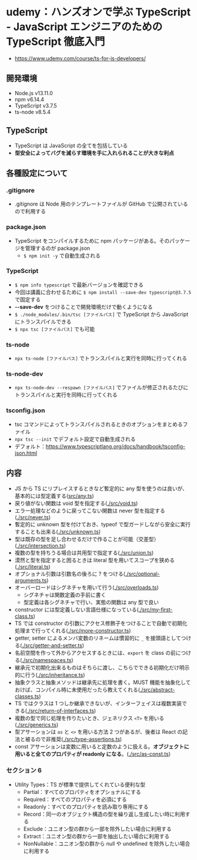 # udemy：ハンズオンで学ぶ TypeScript - JavaScript エンジニアのための TypeScript 徹底入門

- https://www.udemy.com/course/ts-for-js-developers/

## 開発環境

- Node.js v13.11.0
- npm v6.14.4
- TypeScript v3.7.5
- ts-node v8.5.4

## TypeScript

- TypeScript は JavaScript の全てを包括している
- **型安全によってバグを減らす環境を手に入れられることが大きな利点**

## 各種設定について

### .gitignore

- .gitignore は Node 用のテンプレートファイルが GitHub で公開されているので利用する

### package.json

- TypeScript をコンパイルするために npm パッケージがある。そのパッケージを管理するのが package.json
  - `$ npm init -y` で自動生成される

### TypeScript

- `$ npm info typescript` で最新バージョンを確認できる
- 今回は講義に合わせるために `$ npm install --save-dev typescript@3.7.5` で固定する
- **--save-dev** をつけることで開発環境だけで動くようになる
- `$ ./node_modules/.bin/tsc [ファイルパス]` で TypeScript から JavaScript にトランスパイルできる
- `$ npx tsc [ファイルパス]` でも可能

### ts-node

- `npx ts-node [ファイルパス]` でトランスパイルと実行を同時に行ってくれる

### ts-node-dev

- `npx ts-node-dev --respawn [ファイルパス]` でファイルが修正されるたびにトランスパイルと実行を同時に行ってくれる

### tsconfig.json

- tsc コマンドによってトランスパイルされるときのオプションをまとめるファイル
- `npx tsc --init` でデフォルト設定で自動生成される
- デフォルト：https://www.typescriptlang.org/docs/handbook/tsconfig-json.html

## 内容

- JS から TS にリプレイスするときなど暫定的に any 型を使うのは良いが、基本的には型定義する([src/any.ts](./src/any.ts))
- 戻り値がない関数は void 型を指定する([./src/void.ts](./src/void.ts))
- エラー処理などのように戻ってこない関数は never 型を指定する([./src/never.ts](./src/never.ts))
- 暫定的に unknown 型を付けておき、typeof で型ガードしながら安全に実行することも出来る([./src/unknown.ts](./src/unknown.ts))
- 型は既存の型を足し合わせるだけで作ることが可能（交差型）([./src/intersection.ts](./src/intersection.ts))
- 複数の型を持ちうる場合は共用型で指定する([./src/union.ts](./src/union.ts))
- 漠然と型を指定すると困るときは literal 型を用いてスコープを狭める([./src/literal.ts](./src/literal.ts))
- オプショナル引数は引数名の後ろに ? をつける([./src/optional-arguments.ts](./src/optional-arguments.ts))
- オーバーロードはシグネチャを用いて行う([./src/overloads.ts](./src/overloads.ts))
  - シグネチャは関数定義の手前に書く
  - 型定義は各シグネチャで行い、実態の関数は any 型で良い
- constructor には型定義しない言語仕様になっている([./src/my-first-class.ts](./src/my-first-class.ts))
- TS では constructor の引数にアクセス修飾子をつけることで自動で初期化処理まで行ってくれる([./src/more-constructor.ts](./src/more-constructor.ts))
- getter, setter によるメンバ変数のリネームは慣習的に `_` を接頭語としてつける([./src/getter-and-setter.ts](./src/getter-and-setter.ts))
- 名前空間を作って外からアクセスするときには、`export` を class の前につける([./src/namespaces.ts](./src/namespaces.ts))
- 継承元で初期化出来るものはそちらに渡し、こちらでできる初期化だけ明示的に行う([./src/inheritance.ts](./src/inheritance.ts))
- 抽象クラスと抽象メソッドは継承先に処理を書く。MUST 機能を抽象化しておけば、コンパイル時に未使用だったら教えてくれる([./src/abstract-classes.ts](./src/abstract-classes.ts))
- TS ではクラスは 1 つしか継承できないが、インターフェイスは複数実装できる([./src/return-of-interfaces.ts](./src/return-of-interfaces.ts))
- 複数の型で同じ処理を作りたいとき、ジェネリクス `<T>` を用いる([./src/generics.ts](./src/generics.ts))
- 型アサーションは `as` と `<>` を用いる方法 2 つがあるが、後者は React の記法と被るので非推奨([./src/type-assertions.ts](./src/type-assertions.ts))
- const アサーションは変数に用いると定数のように扱える。**オブジェクトに用いると全てのプロパティが readonly になる**。([./src/as-const.ts](./src/as-const.ts))

### セクション 6

- Utility Types：TS が標準で提供してくれている便利な型
  - Partial：すべてのプロパティをオプショナルにする
  - Required：すべてのプロパティを必須にする
  - Readonly：すべてのプロパティを読み取り専用にする
  - Record：同一のオブジェクト構造の型を繰り返し生成したい時に利用する
  - Exclude：ユニオン型の群から一部を除外したい場合に利用する
  - Extract：ユニオン型の群から一部を抽出したい場合に利用する
  - NonNullable：ユニオン型の群から null や undefined を除外したい場合に利用する
